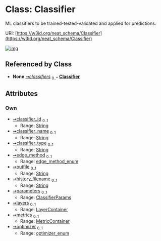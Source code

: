 
# Class: Classifier


ML classifiers to be trained-tested-validated and applied for predictions.

URI: [https://w3id.org/neat_schema/Classifier](https://w3id.org/neat_schema/Classifier)


[![img](https://yuml.me/diagram/nofunky;dir:TB/class/[MetricContainer],[LayerContainer],[ClassifierParams],[MetricContainer]<metrics%200..1-++[Classifier&#124;classifier_id:string%20%3F;classifier_name:string%20%3F;classifier_type:string%20%3F;edge_method:edge_method_enum%20%3F;outfile:string%20%3F;history_filename:string%20%3F;optimizer:optimizer_enum%20%3F],[LayerContainer]<layers%200..1-++[Classifier],[ClassifierParams]<parameters%200..1-++[Classifier],[ClassifierContainer]++-%20classifiers%200..*>[Classifier],[ClassifierContainer])](https://yuml.me/diagram/nofunky;dir:TB/class/[MetricContainer],[LayerContainer],[ClassifierParams],[MetricContainer]<metrics%200..1-++[Classifier&#124;classifier_id:string%20%3F;classifier_name:string%20%3F;classifier_type:string%20%3F;edge_method:edge_method_enum%20%3F;outfile:string%20%3F;history_filename:string%20%3F;optimizer:optimizer_enum%20%3F],[LayerContainer]<layers%200..1-++[Classifier],[ClassifierParams]<parameters%200..1-++[Classifier],[ClassifierContainer]++-%20classifiers%200..*>[Classifier],[ClassifierContainer])

## Referenced by Class

 *  **None** *[➞classifiers](classifierContainer__classifiers.md)*  <sub>0..\*</sub>  **[Classifier](Classifier.md)**

## Attributes


### Own

 * [➞classifier_id](classifier__classifier_id.md)  <sub>0..1</sub>
     * Range: [String](types/String.md)
 * [➞classifier_name](classifier__classifier_name.md)  <sub>0..1</sub>
     * Range: [String](types/String.md)
 * [➞classifier_type](classifier__classifier_type.md)  <sub>0..1</sub>
     * Range: [String](types/String.md)
 * [➞edge_method](classifier__edge_method.md)  <sub>0..1</sub>
     * Range: [edge_method_enum](edge_method_enum.md)
 * [➞outfile](classifier__outfile.md)  <sub>0..1</sub>
     * Range: [String](types/String.md)
 * [➞history_filename](classifier__history_filename.md)  <sub>0..1</sub>
     * Range: [String](types/String.md)
 * [➞parameters](classifier__parameters.md)  <sub>0..1</sub>
     * Range: [ClassifierParams](ClassifierParams.md)
 * [➞layers](classifier__layers.md)  <sub>0..1</sub>
     * Range: [LayerContainer](LayerContainer.md)
 * [➞metrics](classifier__metrics.md)  <sub>0..1</sub>
     * Range: [MetricContainer](MetricContainer.md)
 * [➞optimizer](classifier__optimizer.md)  <sub>0..1</sub>
     * Range: [optimizer_enum](optimizer_enum.md)
